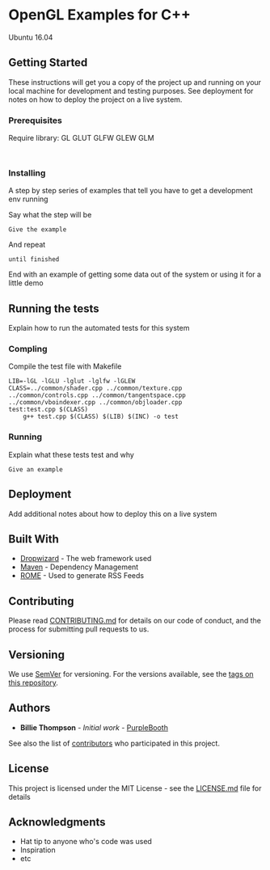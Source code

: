 # OpenGL Examples for C++

Ubuntu 16.04

## Getting Started

These instructions will get you a copy of the project up and running on your local machine for development and testing purposes. See deployment for notes on how to deploy the project on a live system.

### Prerequisites

Require library: 
GL
GLUT
GLFW
GLEW
GLM


```


```

### Installing

A step by step series of examples that tell you have to get a development env running

Say what the step will be

```
Give the example
```

And repeat

```
until finished
```

End with an example of getting some data out of the system or using it for a little demo

## Running the tests

Explain how to run the automated tests for this system

### Compling

Compile the test file with Makefile

```
LIB=-lGL -lGLU -lglut -lglfw -lGLEW
CLASS=../common/shader.cpp ../common/texture.cpp ../common/controls.cpp ../common/tangentspace.cpp ../common/vboindexer.cpp ../common/objloader.cpp
test:test.cpp $(CLASS)
    g++ test.cpp $(CLASS) $(LIB) $(INC) -o test
```

### Running

Explain what these tests test and why

```
Give an example
```

## Deployment

Add additional notes about how to deploy this on a live system

## Built With

* [Dropwizard](http://www.dropwizard.io/1.0.2/docs/) - The web framework used
* [Maven](https://maven.apache.org/) - Dependency Management
* [ROME](https://rometools.github.io/rome/) - Used to generate RSS Feeds

## Contributing

Please read [CONTRIBUTING.md](https://gist.github.com/PurpleBooth/b24679402957c63ec426) for details on our code of conduct, and the process for submitting pull requests to us.

## Versioning

We use [SemVer](http://semver.org/) for versioning. For the versions available, see the [tags on this repository](https://github.com/your/project/tags). 

## Authors

* **Billie Thompson** - *Initial work* - [PurpleBooth](https://github.com/PurpleBooth)

See also the list of [contributors](https://github.com/your/project/contributors) who participated in this project.

## License

This project is licensed under the MIT License - see the [LICENSE.md](LICENSE.md) file for details

## Acknowledgments

* Hat tip to anyone who's code was used
* Inspiration
* etc

